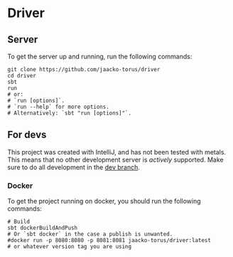 # Driver

## Server

To get the server up and running, run the following commands:

```shell
git clone https://github.com/jaacko-torus/driver
cd driver
sbt
run
# or:
# `run [options]`.
# `run --help` for more options.
# Alternatively: `sbt "run [options]"`.
```

## For devs

This project was created with IntelliJ, and has not been tested with metals.
This means that no other development server is *actively* supported.
Make sure to do all development in the [dev branch][dev-branch].

### Docker

To get the project running on docker, you should run the following commands:

```shell
# Build
sbt dockerBuildAndPush
# Or `sbt docker` in the case a publish is unwanted.
#docker run -p 8080:8080 -p 8081:8081 jaacko-torus/driver:latest
# or whatever version tag you are using
```

[dev-branch]: https://github.com/jaacko-torus/driver/tree/dev